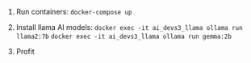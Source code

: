 1. Run containers:
``
docker-compose up
``

2. Install llama AI models:
``
docker exec -it ai_devs3_llama ollama run llama2:7b
``
``
docker exec -it ai_devs3_llama ollama run gemma:2b
``

3. Profit
